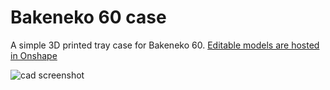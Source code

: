 # Bakeneko 60 case

A simple 3D printed tray case for Bakeneko 60. [Editable models are hosted in Onshape](https://cad.onshape.com/documents/c9eda9ef1d6dffb43a64dfbc/w/259ecec873bd75b25b77ded6/e/27a0a7983432c963d60de3e7)

![cad screenshot](https://i.imgur.com/Zv9BWFA.png)

